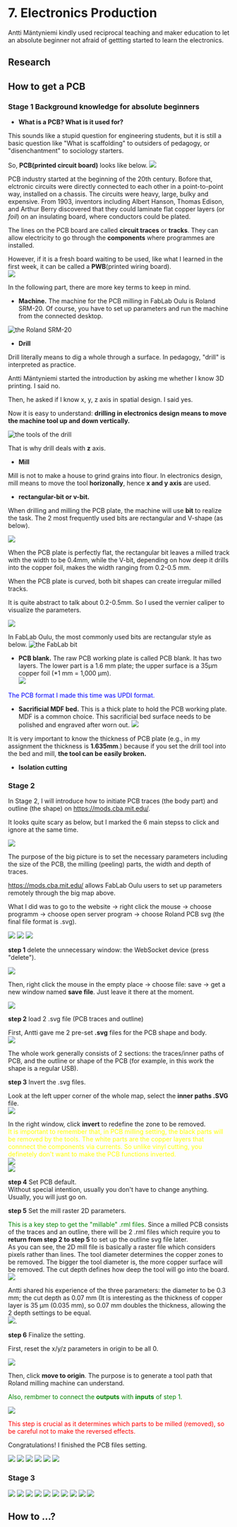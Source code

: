# 7. Electronics Production

Antti Mäntyniemi kindly used reciprocal teaching and maker education to let an absolute beginner not afraid of gettting started to learn the electronics.  

## Research


## How to get a PCB

### Stage 1 Background knowledge for absolute beginners
- **What is a PCB? What is it used for?** 

This sounds like a stupid question for engineering students, but it is still a basic question like "What is scaffolding" to outsiders of pedagogy, or "disenchantment" to sociology starters.  

So, **PCB(printed circuit board)** looks like below. 
![](../images/pcb1.34.jpg)  

PCB industry started at the beginning of the 20th century. Bofore that, elctronic circuits were directly connected to each other in a point-to-point way, installed on a chassis. The circuits were heavy, large, bulky and expensive. From 1903, inventors including Albert Hanson, Thomas Edison, and Arthur Berry discovered that they could laminate flat copper layers (or *foil*) on an insulating board, where conductors could be plated.  

The lines on the PCB board are called **circuit traces** or **tracks**. They can allow electricity to go through the **components** where programmes are installed.  

However, if it is a fresh board waiting to be used, like what I learned in the first week, it can be called a **PWB**(printed wiring board).  
![](../images/pcb1.35.jpg)


In the following part, there are more key terms to keep in mind.  

- **Machine.** The machine for the PCB milling in FabLab Oulu is Roland SRM-20. Of course, you have to set up parameters and run the machine from the connected desktop.  

![the Roland SRM-20](../images/pcb1.38.jpg)

- **Drill**  

Drill literally means to dig a whole through a surface. In pedagogy, "drill" is interpreted as practice.  

Antti Mäntyniemi started the introduction by asking me whether I know 3D printing. I said no.  

Then, he asked if I know x, y, z axis in spatial design. I said yes.  

Now it is easy to understand: **drilling in electronics design means to move the machine tool up and down vertically.**  

![the tools of the drill](../images/pcb1.36.jpg)

That is why drill deals with **z** axis. 

- **Mill**  

Mill is not to make a house to grind grains into flour. In electronics design, mill means to move the tool **horizonally**, hence **x and y axis** are used.  


- **rectangular-bit or v-bit.**  

When drilling and milling the PCB plate, the machine will use **bit** to realize the task. The 2 most frequently used bits are rectangular and V-shape (as below).  
 
![](../images/pcb1.1.jpg)  

When the PCB plate is perfectly flat, the rectangular bit leaves a milled track with the width to be 0.4mm, while the V-bit, depending on how deep it drills into the copper foil, makes the width ranging from 0.2-0.5 mm.  

When the PCB plate is curved, both bit shapes can create irregular milled tracks.  

It is quite abstract to talk about 0.2-0.5mm. So I used the vernier caliper to visualize the parameters.  

![](../images/pcb1.3.jpg)

In FabLab Oulu, the most commonly used bits are rectangular style as below.
![the FabLab bit](../images/pcb1.27.jpg)  


- **PCB blank.** The raw PCB working plate is called PCB blank. It has two layers. The lower part is a 1.6 mm plate; the upper surface is a 35μm copper foil (*1 mm = 1,000 μm).  
![](../images/pcb1.2.jpg) 

<span style="color:blue">The PCB format I made this time was UPDI format. </span>


- **Sacrificial MDF bed.** This is a thick plate to hold the PCB working plate. MDF is a common choice. This sacrificial bed surface needs to be polished and engraved after worn out.
![](../images/pcb1.37.jpg)  

It is very important to know the thickness of PCB plate (e.g., in my assignment the thickness is **1.635mm**.) because if you set the drill tool into the bed and mill, **the tool can be easily broken.**  
 
- **Isolation cutting**  


### Stage 2  

In Stage 2, I will introduce how to initiate PCB traces (the body part) and outline (the shape) on https://mods.cba.mit.edu/.  

It looks quite scary as below, but I marked the 6 main stepss to click and ignore at the same time.  

![](../images/pcb1.4.jpg)  

The purpose of the big picture is to set the necessary parameters including the size of the PCB, the milling (peeling) parts, the width and depth of traces.  

https://mods.cba.mit.edu/ allows FabLab Oulu users to set up parameters remotely through the big map above.  

What I did was to go to the website → right click the mouse → choose programm → choose open server program → choose Roland PCB svg (the final file format is .svg).  

![](../images/pcb1.5.jpg)
![](../images/pcb1.6.jpg)
![](../images/pcb1.7.jpg)  

**step 1** delete the unnecessary window: the WebSocket device (press "delete").  

![](../images/pcb1.8.jpg)  

Then, right click the mouse in the empty place → choose file: save → get a new window named **save file**. Just leave it there at the moment.  
  
![](../images/pcb1.9.jpg)  


**step 2** load 2 .svg file (PCB traces and outline)  
 

First, Antti gave me 2 pre-set **.svg** files for the PCB shape and body.  
![](../images/pcb1.12.jpg)  

The whole work generally consists of 2 sections: the traces/inner paths of PCB, and the outline or shape of the PCB (for example, in this work the shape is a regular USB).  


**step 3** Invert the .svg files.  

Look at the left upper corner of the whole map, select the **inner paths .SVG** file.  
![](../images/pcb1.13.jpg)  

In the right window, click **invert** to redefine the zone to be removed.  
<span style="color:yellow">It is important to remember that, in PCB milling setting, the black parts will be removed by the tools. The white parts are the copper layers that connnect the components via currents. So unlike vinyl cutting, you definetely don't want to make the PCB functions inverted. </span>  
![](../images/pcb1.14.jpg)  
![](../images/pcb1.15.jpg)  


**step 4** Set PCB default.  
Without special intention, usually you don't have to change anything. Usually, you will just go on.

**step 5** Set the mill raster 2D parameters.  
 
<span style="color:green">This is a key step to get the "millable" .rml files.</span> Since a milled PCB consists of the traces and an outline, there will be 2 .rml files which require you to **return from step 2 to step 5** to set up the outline svg file later.  
As you can see, the 2D mill file is basically a raster file which considers pixels rather than lines. The tool diameter determines the copper zones to be removed. The bigger the tool diameter is, the more copper surface will be removed. The cut depth defines how deep the tool will go into the board.  
![](../images/pcb1.16.jpg)  

Antti shared his experience of the three parameters: the diameter to be 0.3 mm; the cut depth as 0.07 mm (It is interesting as the thickness of copper layer is 35 μm (0.035 mm), so 0.07 mm doubles the thickness, allowing the 2 depth settings to be equal.  
![](../images/pcb1.17.jpg). 


**step 6** Finalize the setting.  

First, reset the x/y/z parameters in origin to be all 0.  

![](../images/pcb1.11.jpg) 

Then, click  **move to origin**. The purpose is to generate a tool path that Roland milling machine can understand.  

<span style="color:green">Also, rembmer to connect the **outputs** with **inputs** of step 1.</span>   

![](../images/pcb1.10.jpg)  

<span style="color:red">This step is crucial as it determines which parts to be milled (removed), so be careful not to make the reversed effects. </span>  


Congratulations! I finished the PCB files setting.    








![](../images/pcb1.18.jpg)
![](../images/pcb1.19.jpg)
![](../images/pcb1.20.jpg)
![](../images/pcb1.21.jpg)
![](../images/pcb1.22.jpg)
![](../images/pcb1.23.jpg)

### Stage 3
![](../images/pcb1.24.jpg)
![](../images/pcb1.25.jpg)
![](../images/pcb1.26.jpg)
![](../images/pcb1.27.jpg)
![](../images/pcb1.28.jpg)
![](../images/pcb1.29.jpg)
![](../images/pcb1.30.jpg)
![](../images/pcb1.31.jpg)
![](../images/pcb1.32.jpg)
![](../images/pcb1.33.jpg)

## How to ...?